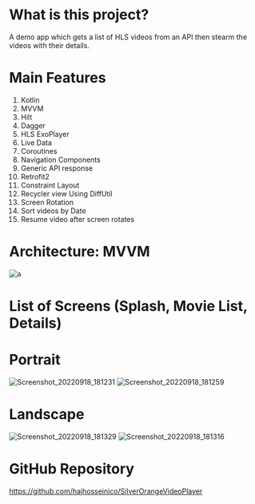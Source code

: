 # What is this project?
A demo app which gets a list of HLS videos from an API then stearm the videos with their details.
# Main Features
1. Kotlin
2. MVVM
3. Hilt
4. Dagger
5. HLS ExoPlayer
6. Live Data
7. Coroutines
8. Navigation Components
9. Generic API response
10. Retrofit2
11. Constraint Layout
12. Recycler view Using DiffUtil
13. Screen Rotation
14. Sort videos by Date
15. Resume video after screen rotates

# Architecture: MVVM
![a](https://user-images.githubusercontent.com/8142223/128475126-08940086-b459-4486-b8eb-2f95932a7260.png)

# List of Screens (Splash, Movie List, Details)
# Portrait
![Screenshot_20220918_181231](https://user-images.githubusercontent.com/8142223/190930213-8887bd35-3db5-46b4-82b2-6da8643c7e4f.jpg)
![Screenshot_20220918_181259](https://user-images.githubusercontent.com/8142223/190930219-6935e58b-5066-4d52-90bc-509fcf8b4595.jpg)
# Landscape
![Screenshot_20220918_181329](https://user-images.githubusercontent.com/8142223/190930242-73e16f9b-1cb2-43f7-aecc-e9b4285cdcb6.jpg)
![Screenshot_20220918_181316](https://user-images.githubusercontent.com/8142223/190930225-01535e64-ac81-4a93-8202-c9ef00d3d0ae.jpg)






# GitHub Repository
https://github.com/hajhosseinico/SilverOrangeVideoPlayer
